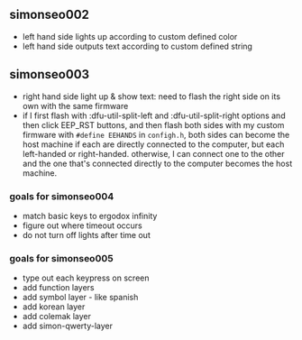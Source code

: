 
## simonseo002
- left hand side lights up according to custom defined color
- left hand side outputs text according to custom defined string

## simonseo003
- right hand side light up & show text: need to flash the right side on its own with the same firmware
- if I first flash with :dfu-util-split-left and :dfu-util-split-right options and then click EEP_RST buttons, and then flash both sides with my custom firmware with `#define EEHANDS` in `configh.h`, both sides can become the host machine if each are directly connected to the computer, but each left-handed or right-handed. otherwise, I can connect one to the other and the one that's connected directly to the computer becomes the host machine.

### goals for simonseo004
- match basic keys to ergodox infinity
- figure out where timeout occurs
- do not turn off lights after time out


### goals for simonseo005
- type out each keypress on screen
- add function layers
- add symbol layer - like spanish 
- add korean layer
- add colemak layer
- add simon-qwerty-layer
